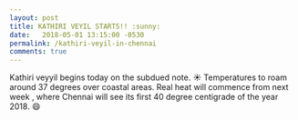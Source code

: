 ```yaml
---
layout: post
title: KATHIRI VEYIL STARTS!! :sunny:
date:   2018-05-01 13:15:00 -0530
permalink: /kathiri-veyil-in-chennai
comments: true
---
```

Kathiri veyyil begins today on the subdued note. :sunny:
Temperatures to roam around 37 degrees over coastal areas.
Real heat will commence from next week , where Chennai will see its first 40 degree centigrade of the year 2018. :smile:
